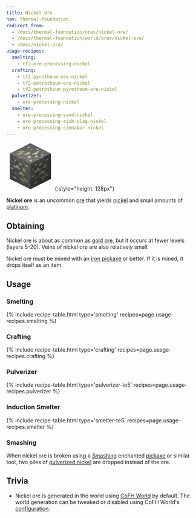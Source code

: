```yaml
---
title: Nickel Ore
nav: thermal-foundation
redirect_from:
  - /docs/thermal-foundation/ores/nickel-ore/
  - /docs/thermal-foundation/world/ores/nickel-ore/
  - /docs/nickel-ore/
usage-recipes:
  smelting:
    - tf2-ore-processing-nickel
  crafting:
    - tf2-pyrotheum-ore-nickel
    - tf2-petrotheum-ore-nickel
    - tf2-petrotheum-pyrotheum-ore-nickel
  pulverizer:
    - ore-processing-nickel
  smelter:
    - ore-processing-sand-nickel
    - ore-processing-rich-slag-nickel
    - ore-processing-cinnabar-nickel
---
```


![Nickel ore](/assets/images/thermal-foundation/ore-nickel.png){:style="height: 128px"}


**Nickel ore** is an uncommon [ore](https://minecraft.gamepedia.com/Ore) that
yields [nickel](/docs/thermal-foundation/nickel-ingot/) and small amounts of
[platinum](/docs/thermal-foundation/platinum-ingot/).


Obtaining
---------

Nickel ore is about as common as [gold
ore](https://minecraft.gamepedia.com/Gold_Ore), but it occurs at fewer levels
(layers 5-20). Veins of nickel ore are also relatively small.

Nickel ore must be mined with an [iron
pickaxe](https://minecraft.gamepedia.com/Pickaxe) or better. If it is mined, it
drops itself as an item.


Usage
-----

### Smelting
{% include recipe-table.html type='smelting' recipes=page.usage-recipes.smelting %}

### Crafting
{% include recipe-table.html type='crafting' recipes=page.usage-recipes.crafting %}

### Pulverizer
{% include recipe-table.html type='pulverizer-te5' recipes=page.usage-recipes.pulverizer %}

### Induction Smelter
{% include recipe-table.html type='smelter-te5' recipes=page.usage-recipes.smelter %}

### Smashing
When nickel ore is broken using a [Smashing](/docs/cofh-core-4/smashing/)
enchanted [pickaxe](https://minecraft.gamepedia.com/Pickaxe) or similar tool,
two piles of [pulverized nickel](/docs/thermal-foundation/pulverized-nickel/)
are dropped instead of the ore.


Trivia
------

* Nickel ore is generated in the world using [CoFH World](/docs/cofh-world/) by
  default. The world generation can be tweaked or disabled using CoFH World's
  [configuration](/docs/cofh-world/world-generator-configuration/).

